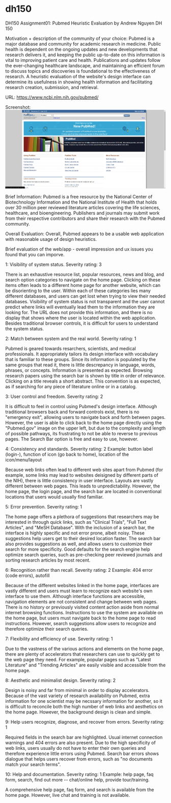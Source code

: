 # dh150
DH150 Assignment01: Pubmed Heuristic Evaluation by Andrew Nguyen DH 150

Motivation + description of the community of your choice: Pubmed is a major database and community for academic research in medicine. Public health is dependent on the ongoing updates and new developments that research delivers it, and keeping the public up-to-date on this information is vital to improving patient care and health. Publications and updates follow the ever-changing healthcare landscape, and maintaining an efficient forum to discuss topics and discoveries is foundational to the effectiveness of research. A heuristic evaluation of the website's design interface can determine its usefulness in showing health information and facilitating research creation, submission, and retrieval.

URL: https://www.ncbi.nlm.nih.gov/pubmed/

Screenshot: ![dh150](Screenshot_1.png)

Brief Information: Pubmed is a free resource by the National Center of Biotechnology Information and the National Institute of Health that holds over 30 million peer reviewed literature articles covering the life sciences, healthcare, and bioengineering. Publishers and journals may submit work from their respective contributors and share their research with the Pubmed community.

Overall Evaluation: Overall, Pubmed appears to be a usable web application with reasonable usage of design heuristics.

Brief evaluation of the web/app - overall impression and ux issues you found that you can imporve.

1: Visibility of system status. Severity rating: 3

There is an exhaustive resource list, popular resources, news and blog, and search option categories to navigate on the home page. Clicking on these items often leads to a different home page for another website, which can be disorienting to the user. Within each of these categories lies many different databases, and users can get lost when trying to view their needed databases. Visibility of system status is not transparent and the user cannot predict where links will eventually lead them to the information they are looking for. The URL does not provide this information, and there is no display that shows where the user is located within the web application. Besides traditional browser controls, it is difficult for users to understand the system status.


2: Match between system and the real world. Severity rating: 1

Pubmed is geared towards resarchers, scientists, and medical professionals. It appropriately tailors its design interface with vocabulary that is familiar to these groups. Since its information is populated by the same groups that read it, there is little descrepancy in language, words, phrases, or concepts. Information is presented as expected. Browsing research papers using the search bar is shown by title in order of relevance. Clicking on a title reveals a short abstract. This convention is as expected, as if searching for any piece of literature online or in a catalog.

3: User control and freedom. Severity rating: 2

It is difficult to feel in control using Pubmed's design interface. Although traditional browsers back and forward controls exist, there is no "emergency exit", allowing users to navigate back and forth between pages. However, the user is able to click back to the home page directly using the 
"Pubmed.gov" image on the upper left, but due to the complexity and length of possible pathways, its frustrating to not be able to reverse to previous pages. The Search Bar option is free and easy to use, however.

4: Consistency and standards. Severity rating: 2
Example: button label (login-), function of icon (go back to home), location of the icon/menu/layout

Because web links often lead to different web sites apart from Pubmed (for example, some links may lead to websites deisigned by different parts of the NIH), there is little consistency in user interface. Layouts are vastly different between web pages. This leads to unpredictability. However, the home page, the login page, and the search bar are located in conventional locations that users would usually find familiar.

5: Error prevention. Severity rating: 1

The home page offers a plethora of suggestions that researchers may be interested in through quick links, such as "Clinical Trials", "Full Text Articles", and "MeSH Database". With the inclusion of a search bar, the interface is highly specific and not error prone, albeit noisy. These suggestions help users get to their desired location faster. The search bar also provides suggestions as well, and allows users to customize their search for more specificity. Good defaults for the search engine help optimize search queries, such as pre-checking peer reviewed journals and sorting research articles by most recent.

6: Recognition rather than recall. Severity rating: 2
Example: 404 error (code errors), autofill

Because of the different websites linked in the home page, interfaces are vastly different and users must learn to recognize each website's own interface to use them. Although interface functions are accessible, navigation elements are not consistent and change between web pages. There is no history or previously visited content action aside from normal internet browsing functions. Instructions to use the system are available on the home page, but users must navigate back to the home page to read instructions. However, search suggestions allow users to recognize and therefore optimize their search queries.

7: Flexibility and efficiency of use. Severity rating: 1

Due to the vastness of the various actions and elements on the home page, there are plenty of accelerators that researchers can use to quickly get to the web page they need. For example, popular pages such as "Latest Literature" and "Trending Articles" are easily visible and accessible from the home page.

8: Aesthetic and minimalist design. Severity rating: 2

Design is noisy and far from minimal in order to display accelerators. Because of the vast variety of research availability on Pubmed, extra information for one scientist may be necssary information for another, so it is difficult to reconcile both the high number of web links and aesthetics on the home page. However, the background design is clean and simple.

9: Help users recognize, diagnose, and recover from errors. Severity rating: 1

Required fields in the search bar are highlighted. Usual internet connection warnings and 404 errors are also present. Due to the high specificity of web links, users usually do not have to enter their own queries and therefore experience little errors using Pubmed. Search bar errors shows dialogue that helps users recover from errors, such as "no documents match your search terms".

10: Help and documentation. Severity rating: 1
Example: help page, faq form, search, find out more -- chat/online help, provide tour/training.

A comprehensive help page, faq form, and search is available from the home page. However, live chat and training is not available.
